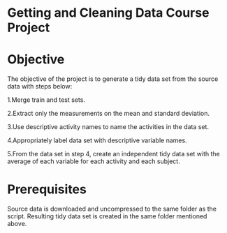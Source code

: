 # Getting and Cleaning Data Course Project

# Objective

The objective of the project is to generate a tidy data set from the source data with steps below:

1.Merge train and test sets.

2.Extract only the measurements on the mean and standard deviation.

3.Use descriptive activity names to name the activities in the data set.

4.Appropriately label data set with descriptive variable names.

5.From the data set in step 4, create an independent tidy data set with the average of each variable for each activity and each subject.

# Prerequisites

Source data is downloaded and uncompressed to the same folder as the script.
Resulting tidy data set is created in the same folder mentioned above.

